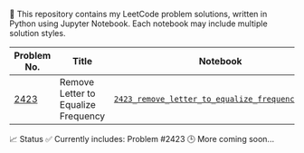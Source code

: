 🧮 This repository contains my LeetCode problem solutions, written in Python using Jupyter Notebook.
Each notebook may include multiple solution styles.

| Problem No. | Title | Notebook | Description |
|-------------|-------|----------|-------------|
| [2423](https://leetcode.com/problems/remove-letter-to-equalize-frequency/) | Remove Letter to Equalize Frequency | [`2423_remove_letter_to_equalize_frequency.ipynb`](2423_remove_letter_to_equalize_frequency.ipynb) | Solved in 3 different styles. |

📈 Status
✅ Currently includes: Problem #2423
🕒 More coming soon...
